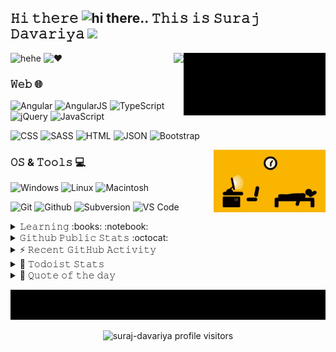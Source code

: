 <!--### Hi there 👋-->

## 𝙷𝚒 𝚝𝚑𝚎𝚛𝚎 ![hi there](https://usefulshortcuts.com/imgs/yahoo-smileys/103.gif).. 𝚃𝚑𝚒𝚜 𝚒𝚜 𝚂𝚞𝚛𝚊𝚓 𝙳𝚊𝚟𝚊𝚛𝚒𝚢𝚊 <img src="http://www.emoticonr.com/design/yahoo/not-worthy.gif" height="25px"/>

<img src="https://raw.githubusercontent.com/suraj-davariya/suraj-davariya/master/images/emergency_cheatsheet.gif" height="100" align="right" alt="in case of fire: 1. git commit; 2. git push; 3. git -tf out">
<img src="https://usefulshortcuts.com/imgs/yahoo-smileys/4.gif" height="25" align="right">

![hehe](https://forthebadge.com/images/badges/powered-by-electricity.svg)
![❤️](https://forthebadge.com/images/badges/built-with-love.svg)

### 𝚆𝚎𝚋 :globe_with_meridians:

![Angular](https://img.shields.io/badge/-Angular-DD0031?logo=Angular&style=for-the-badge&logoColor=white)
![AngularJS](https://img.shields.io/badge/-AngularJS-E23237?logo=AngularJS&style=for-the-badge&logoColor=white)
![TypeScript](https://img.shields.io/badge/-TypeScript-3178C6?logo=TypeScript&style=for-the-badge&logoColor=white)
![jQuery](https://img.shields.io/badge/-jQuery-0769AD?logo=jQuery&style=for-the-badge&logoColor=black)
![JavaScript](https://img.shields.io/badge/-JavaScript-F7DF1E?logo=JavaScript&style=for-the-badge&logoColor=black)

![CSS](https://img.shields.io/badge/-CSS-1572B6?logo=CSS3&style=for-the-badge&logoColor=white)
![SASS](https://img.shields.io/badge/-SASS-CC6699?logo=SASS&style=for-the-badge&logoColor=white)
![HTML](https://img.shields.io/badge/-HTML-E34F26?logo=HTML5&style=for-the-badge&logoColor=white)
![JSON](https://img.shields.io/badge/-JSON-000000?logo=JSON&style=for-the-badge&logoColor=white)
![Bootstrap](https://img.shields.io/badge/-Bootstrap-7952B3?logo=Bootstrap&style=for-the-badge&logoColor=white)

<img src="https://raw.githubusercontent.com/suraj-davariya/suraj-davariya/master/images/lockdown_life.gif" height="100" align="right" alt="life in pendamic">

### 𝙾𝚂 & 𝚃𝚘𝚘𝚕𝚜 :computer:

![Windows](https://img.shields.io/badge/-Windows-00ADEF?logo=Windows&style=for-the-badge&logoColor=black)
![Linux](https://img.shields.io/badge/-Linux-FCC624?logo=Linux&style=for-the-badge&logoColor=black)
![Macintosh](https://img.shields.io/badge/-Macintosh-999999?logo=Apple&style=for-the-badge&logoColor=white)

![Git](https://img.shields.io/badge/-Git-F05032?logo=Git&style=for-the-badge&logoColor=white)
![Github](https://img.shields.io/badge/-Github-181717?logo=Github&style=for-the-badge&logoColor=white)
![Subversion](https://img.shields.io/badge/-Subversion-809CC9?logo=Subversion&style=for-the-badge&logoColor=white)
![VS Code](https://img.shields.io/badge/-vscode-007ACC?logo=Visual-studio-code&style=for-the-badge&logoColor=white)

<details>
  <summary>𝙻𝚎𝚊𝚛𝚗𝚒𝚗𝚐 :books: :notebook:</summary>

####

![Docker](https://img.shields.io/badge/-Docker-2496ED?logo=Docker&style=for-the-badge&logoColor=white)

</details>

<details>
  <summary>𝙶𝚒𝚝𝚑𝚞𝚋 𝙿𝚞𝚋𝚕𝚒𝚌 𝚂𝚝𝚊𝚝𝚜 :octocat:</summary>

  <h3 align="center">𝚜𝚞𝚛𝚊𝚓-𝚍𝚊𝚟𝚊𝚛𝚒𝚢𝚊'𝚜 𝚂𝚝𝚊𝚝𝚜 :octocat: </h3>
  <p align="center">
    <img src="https://github-readme-stats.char-al.vercel.app/api?username=suraj-davariya&show_icons=true&count_private=true&theme=vision-friendly-dark&hide_border=true">
    <img src="https://github-readme-streak-stats.herokuapp.com/?user=suraj-davariya&theme=vision-friendly-dark&hide_border=true"/>

  </p>
</details>

<!-- https://github.com/jamesgeorge007/github-activity-readme -->
<details>
  <summary>⚡ 𝚁𝚎𝚌𝚎𝚗𝚝 𝙶𝚒𝚝𝙷𝚞𝚋 𝙰𝚌𝚝𝚒𝚟𝚒𝚝𝚢</summary>
  <br/>

<!--START_SECTION:activity-->

1. 🎉 Merged PR [#6](https://github.com/suraj-davariya/suraj-davariya/pull/6) in [suraj-davariya/suraj-davariya](https://github.com/suraj-davariya/suraj-davariya)
2. 💪 Opened PR [#6](https://github.com/suraj-davariya/suraj-davariya/pull/6) in [suraj-davariya/suraj-davariya](https://github.com/suraj-davariya/suraj-davariya)
3. 🎉 Merged PR [#5](https://github.com/suraj-davariya/suraj-davariya/pull/5) in [suraj-davariya/suraj-davariya](https://github.com/suraj-davariya/suraj-davariya)
4. 💪 Opened PR [#5](https://github.com/suraj-davariya/suraj-davariya/pull/5) in [suraj-davariya/suraj-davariya](https://github.com/suraj-davariya/suraj-davariya)
5. 🎉 Merged PR [#4](https://github.com/suraj-davariya/suraj-davariya/pull/4) in [suraj-davariya/suraj-davariya](https://github.com/suraj-davariya/suraj-davariya)
   <!--END_SECTION:activity-->
   </details>

<!-- https://github.com/abhisheknaiidu/todoist-readme -->
<details>
  <summary>🚧 𝚃𝚘𝚍𝚘𝚒𝚜𝚝 𝚂𝚝𝚊𝚝𝚜</summary>
  <br/>

<!-- TODO-IST:START -->
🏆  223 Karma Points           
🌸  Completed 0 tasks today           
✅  Completed 2 tasks so far           
⏳  Longest streak is 0 days
<!-- TODO-IST:END -->
</details>

<details>
  <summary>💭 𝚀𝚞𝚘𝚝𝚎 𝚘𝚏 𝚝𝚑𝚎 𝚍𝚊𝚢</summary>
  <br/>
  <p align="center">
    <img src="https://github-readme-quotes.herokuapp.com/quote?theme=radical&animation=default&layout=default"/>
  </p>
</details>

<p align="center">
  <img src="https://raw.githubusercontent.com/suraj-davariya/suraj-davariya/master/images/suraj_davariya__quote.gif" alt="'git pull a day keeps conflicts away..' Thanks for visiting suraj-davariya" title="'git pull a day keeps conflicts away..' Thanks for visiting suraj-davariya"/>
</p>

<p align="center">
  <img src="https://visitor-badge.glitch.me/badge?page_id=suraj-davariya.suraj-davariya" alt="suraj-davariya profile visitors"/>
</p>

<!--
**suraj-davariya/suraj-davariya** is a ✨ _special_ ✨ repository because its `README.md` (this file) appears on your GitHub profile.

Here are some ideas to get you started:

- 🔭 I’m currently working on ...
- 🌱 I’m currently learning ...
- 👯 I’m looking to collaborate on ...
- 🤔 I’m looking for help with ...
- 💬 Ask me about ...
- 📫 How to reach me: ...
- 😄 Pronouns: ...
- ⚡ Fun fact: ...
-->
